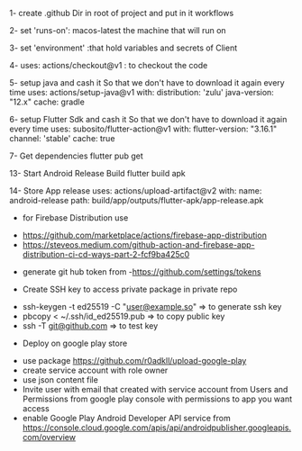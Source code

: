 
1- create .github Dir in root of project and put in it workflows

2- set 'runs-on': macos-latest the machine that will run on

3- set 'environment' :that hold variables and secrets of Client

4- uses: actions/checkout@v1 : to checkout the code 

5- setup java and cash it So that we don't have to download it again every time
uses: actions/setup-java@v1
with:
  distribution: 'zulu'
  java-version: "12.x"
  cache: gradle

6- setup Flutter Sdk and cash it So that we don't have to download it again every time
uses: subosito/flutter-action@v1
with:
  flutter-version: "3.16.1"
  channel: 'stable'
  cache: true


7- Get dependencies
flutter pub get



13- Start Android Release Build
flutter build apk

14- Store App release
uses: actions/upload-artifact@v2
with:
  name: android-release
  path: build/app/outputs/flutter-apk/app-release.apk


* for Firebase Distribution use 
- https://github.com/marketplace/actions/firebase-app-distribution
- https://steveos.medium.com/github-action-and-firebase-app-distribution-ci-cd-ways-part-2-fcf9ba425c0

* generate git hub token from 
-https://github.com/settings/tokens

* Create SSH key to access private package in private repo 
- ssh-keygen -t ed25519 -C "user@example.so" => to generate ssh key
- pbcopy < ~/.ssh/id_ed25519.pub => to copy public key 
- ssh -T git@github.com  => to test key




* Deploy on google play store 
- use package https://github.com/r0adkll/upload-google-play
- create service account with role owner 
- use json content file
- Invite user with email that created with service account from Users and Permissions from google play console with permissions to app you want access
- enable Google Play Android Developer API service from  https://console.cloud.google.com/apis/api/androidpublisher.googleapis.com/overview

